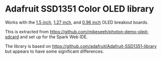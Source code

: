 # Adafruit SSD1351 Color OLED library

Works with the [1.5 inch](https://www.adafruit.com/products/1431), [1.27 inch](https://www.adafruit.com/products/684), and [0.96 inch](https://www.adafruit.com/products/684) OLED breakout boards.

This is extracted from https://github.com/mikeseeh/photon-demo-oled-sdcard and set up for the Spark Web IDE.

The library is based on https://github.com/adafruit/Adafruit-SSD1351-library but appears to have some significant differences.
